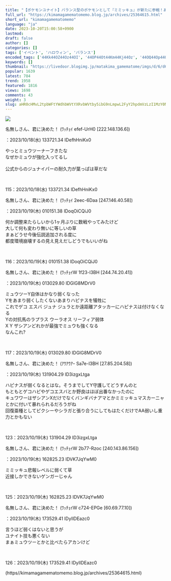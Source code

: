 ```yaml
---
title: "【ポケモンユナイト】バランス型のポケモンとして『ミミッキュ』が新たに参戦！あわせてハロウィンイベントも開催 "
full_url: "https://kimamagamematomemo.blog.jp/archives/25364615.html"
short_url: "kimamagamematomemo"
language: "ja"
date: 2023-10-20T15:00:58+0900
lastmod: 
draft: false
author: []
categories: []
tags: ['イベント', 'ハロウィン', 'バランス']
encoded_tags: ['44Kk44OZ44Oz44OI', '44OP44Ot44Km44Kj44Oz', '44OQ44Op44Oz44K5']
keywords: []
thumbnail: "https://livedoor.blogimg.jp/matakima_gamematome/imgs/d/6/d6c764b8.png"
popular: 1639
latest: 784
trend: 1958
featured: 1816
views: 1698
comments: 43
weight: 3
slug: aHR0cHMvL2tpbWFtYWdhbWVtYXRvbWVtby5ibG9nLmpwL2FyY2hpdmVzLzI1MzY0NjE1Lmh0bWw=
---
```


![](https://livedoor.blogimg.jp/matakima_gamematome/imgs/d/6/d6c764b8.png)

<div><p id='resuname115' class='ui-sortable-handle'>名無しさん、君に決めた！ (ﾜｯﾁｮｲ efef-UrH0 [222.148.136.6]) </p>：2023/10/18(水) 133721.34 IDefhHniKx0<p id='surebody115' class='surebody_efhHniKx0' name='surebodymain'>やっとミュウツーナーフきたな <br> なぜかミュウが強化入ってるし <br> <br> 公式からのジュナイパーの耐久力が葉っぱは草だな </p><br><p>115：2023/10/18(水) 133721.34 IDefhHniKx0</p><p id='resuname116' class='ui-sortable-handle'>名無しさん、君に決めた！ (ﾜｯﾁｮｲ 2eec-6Daa [247.146.40.58]) </p>：2023/10/19(木) 010151.38 IDoqOiCQiJ0<p id='surebody116' class='surebody_oqOiCQiJ0' name='surebodymain'>何か調整来たらしいから1ヶ月ぶりに数戦やってみたけど <br> 大して何も変わり無いに等しいの草 <br> まぁどうせ今後伝説追加される度に <br> 都度環境崩壊するの見え見えだしどうでもいいがね </p><br><p>116：2023/10/19(木) 010151.38 IDoqOiCQiJ0</p><p id='resuname117' class='ui-sortable-handle'>名無しさん、君に決めた！ (ﾜｯﾁｮｲW 1f23-l3BH [244.74.20.41]) </p>：2023/10/19(木) 013029.80 IDGlG8MDrV0<p id='surebody117' class='surebody_GlG8MDrV0' name='surebodymain'>ミュウツーY自体はかなり弱くなった <br> Yをあまり弱くしたくないあまりハピナスを犠牲に <br> これでゲコ エスバ ジュナ ジュラとか遠距離アタッカーにハピナスは付けなくなる <br> Yの対抗馬のラプラス ウーラオス リーフィア弱体 <br> X Y ザシアンどれかが最強でミュウも強くなる <br> なんこれ? </p><br><p>117：2023/10/19(木) 013029.80 IDGlG8MDrV0</p><p id='resuname123' class='ui-sortable-handle'>名無しさん、君に決めた！ (ｱｳｱｳｱｰ Sa7e-l3BH [27.85.204.58]) </p>：2023/10/19(木) 131904.29 ID3izgxLtga<p id='surebody123' class='surebody_3izgxLtga' name='surebodymain'>ハピナスが弱くなるとはな。そうまでしてY守護してどうすんのと <br> もともとゲコハピやゲコエスバとか野良はほぼ出番なかったのに <br> キュワワーはザシアンXだけでなくバンギバナアマとかミミッキュマスカーニャとかに付いて暴れられるだろうがね <br> 回復亜種としてピクシーやシラガと張り合うにしてもはたくだけでAA弱いし重力とかもない </p><br><p>123：2023/10/19(木) 131904.29 ID3izgxLtga</p><p id='resuname125' class='ui-sortable-handle'>名無しさん、君に決めた！ (ﾜｯﾁｮｲW 2b77-Rzoc [240.143.86.156]) </p>：2023/10/19(木) 162825.23 IDVK7JqYwM0<p id='surebody125' class='surebody_VK7JqYwM0' name='surebodymain'>ミミッキュ悲報レベルに弱くて草 <br> 近接しかできないゲンガーじゃん </p><br><p>125：2023/10/19(木) 162825.23 IDVK7JqYwM0</p><p id='resuname126' class='ui-sortable-handle'>名無しさん、君に決めた！ (ﾜｯﾁｮｲW c724-EPGe [60.69.77.10]) </p>：2023/10/19(木) 173529.41 IDyIlDEazc0<p id='surebody126' class='surebody_yIlDEazc0' name='surebodymain'>言うほど弱くはないと思うが <br> ユナイト技も悪くない <br> まぁミュウツーとかと比べたらアカンけど </p><br><p>126：2023/10/19(木) 173529.41 IDyIlDEazc0</p><p id='preview_dispAffi'></p></div>

(https//kimamagamematomemo.blog.jp/archives/25364615.html)
